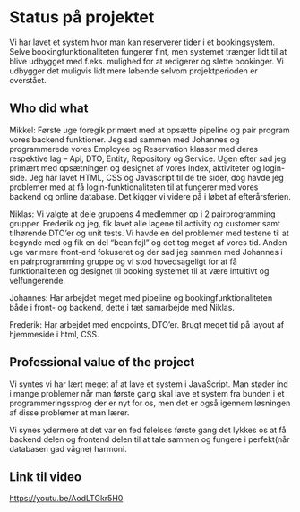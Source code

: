 # Status på projektet

Vi har lavet et system hvor man kan reserverer tider i et bookingsystem. Selve bookingfunktionaliteten fungerer fint, men systemet trænger lidt til at blive udbygget med f.eks. mulighed for at redigerer og slette bookinger. Vi udbygger det muligvis lidt mere løbende selvom projektperioden er overstået.


## Who did what


Mikkel: Første uge foregik primært med at opsætte pipeline og pair program vores backend funktioner. Jeg sad sammen med Johannes og programmerede vores Employee og Reservation klasser med deres respektive lag – Api, DTO, Entity, Repository og Service.
Ugen efter sad jeg primært med opsætningen og designet af vores index, aktiviteter og login-side. Jeg har lavet HTML, CSS og Javascript til de tre sider, dog havde jeg problemer med at få login-funktionaliteten til at fungerer med vores backend og online database. Det kigger vi videre på i løbet af efterårsferien.


Niklas: Vi valgte at dele gruppens 4 medlemmer op i 2 pairprogramming grupper. Frederik og jeg, fik lavet alle lagene til activity og customer samt tilhørende DTO’er og unit tests. Vi havde en del problemer med testene til at begynde med og fik en del “bean fejl” og det tog meget af vores tid.
Anden uge var mere front-end fokuseret og der sad jeg sammen med Johannes i en pairprogramming gruppe og vi stod hovedsageligt for at få funktionaliteten og designet til booking systemet til at være intuitivt og velfungerende.

Johannes: Har arbejdet meget med pipeline og bookingfunktionaliteten både i front- og backend, dette i tæt samarbejde med Niklas.

Frederik: Har arbejdet med endpoints, DTO’er. Brugt meget tid på layout af hjemmeside i html, CSS.

## Professional value of the project

Vi syntes vi har lært meget af at lave et system i JavaScript. Man støder ind i mange problemer når man første gang skal lave et system fra bunden i et programmeringssprog der er nyt for os, men det er også igennem løsningen af disse problemer at man lærer.

Vi synes ydermere at det var en fed følelses første gang det lykkes os at få backend delen og frontend delen til at tale sammen og fungere i perfekt(når databasen gad vågne) harmoni.

## Link til video

https://youtu.be/AodLTGkr5H0